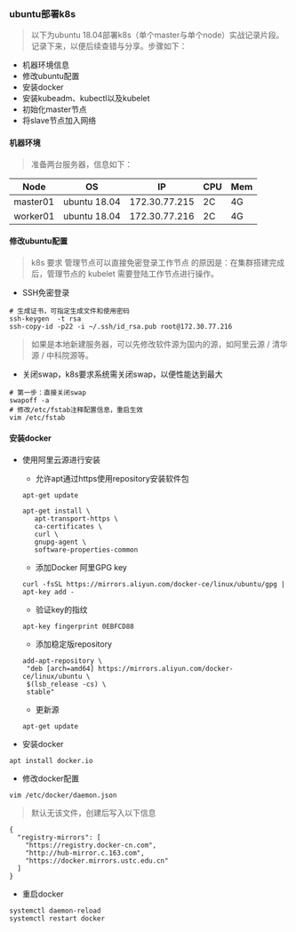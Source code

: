 ### ubuntu部署k8s
> 以下为ubuntu 18.04部署k8s（单个master与单个node）实战记录片段。记录下来，以便后续查错与分享。步骤如下：

  * 机器环境信息
  * 修改ubuntu配置
  * 安装docker
  * 安装kubeadm、kubectl以及kubelet
  * 初始化master节点
  * 将slave节点加入网络

#### 机器环境
> 准备两台服务器，信息如下：

| Node | OS | IP | CPU | Mem |
| --- | --- | --- | --- | --- |
| master01 | ubuntu 18.04 | 172.30.77.215 | 2C | 4G |
| worker01 | ubuntu 18.04 | 172.30.77.216 | 2C | 4G |

#### 修改ubuntu配置
> k8s 要求 管理节点可以直接免密登录工作节点 的原因是：在集群搭建完成后，管理节点的 kubelet 需要登陆工作节点进行操作。
* SSH免密登录
```
# 生成证书，可指定生成文件和使用密码
ssh-keygen  -t rsa
ssh-copy-id -p22 -i ~/.ssh/id_rsa.pub root@172.30.77.216
```

> 如果是本地新建服务器，可以先修改软件源为国内的源，如阿里云源 / 清华源 / 中科院源等。
* 关闭swap，k8s要求系统需关闭swap，以便性能达到最大
```
# 第一步：直接关闭swap
swapoff -a
# 修改/etc/fstab注释配置信息，重启生效
vim /etc/fstab
```

#### 安装docker

* 使用阿里云源进行安装
  * 允许apt通过https使用repository安装软件包
  ```
  apt-get update
  
  apt-get install \
     apt-transport-https \
     ca-certificates \
     curl \
     gnupg-agent \
     software-properties-common
  ```
  * 添加Docker 阿里GPG key
  ```
  curl -fsSL https://mirrors.aliyun.com/docker-ce/linux/ubuntu/gpg | apt-key add -
  ```
  * 验证key的指纹
  ```
  apt-key fingerprint 0EBFCD88
  ```
  * 添加稳定版repository
  ```
  add-apt-repository \
   "deb [arch=amd64] https://mirrors.aliyun.com/docker-ce/linux/ubuntu \
   $(lsb_release -cs) \
   stable"
  ```
  * 更新源
  ```
  apt-get update
  ```
  
* 安装docker
```
apt install docker.io
```
* 修改docker配置
```
vim /etc/docker/daemon.json
```
> 默认无该文件，创建后写入以下信息
```
{
  "registry-mirrors": [
    "https://registry.docker-cn.com",
    "http://hub-mirror.c.163.com",
    "https://docker.mirrors.ustc.edu.cn"
  ]
}
```
* 重启docker
```
systemctl daemon-reload
systemctl restart docker
```
